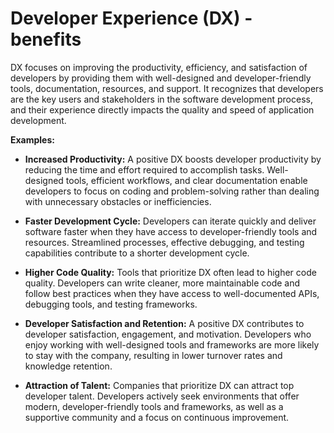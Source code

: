 # Developer Experience (DX) - benefits

DX focuses on improving the productivity, efficiency, and satisfaction of developers by providing them with well-designed and developer-friendly tools, documentation, resources, and support. It recognizes that developers are the key users and stakeholders in the software development process, and their experience directly impacts the quality and speed of application development.

**Examples:**

* **Increased Productivity:** A positive DX boosts developer productivity by reducing the time and effort required to accomplish tasks. Well-designed tools, efficient workflows, and clear documentation enable developers to focus on coding and problem-solving rather than dealing with unnecessary obstacles or inefficiencies.

* **Faster Development Cycle:** Developers can iterate quickly and deliver software faster when they have access to developer-friendly tools and resources. Streamlined processes, effective debugging, and testing capabilities contribute to a shorter development cycle.

* **Higher Code Quality:** Tools that prioritize DX often lead to higher code quality. Developers can write cleaner, more maintainable code and follow best practices when they have access to well-documented APIs, debugging tools, and testing frameworks.

* **Developer Satisfaction and Retention:** A positive DX contributes to developer satisfaction, engagement, and motivation. Developers who enjoy working with well-designed tools and frameworks are more likely to stay with the company, resulting in lower turnover rates and knowledge retention.

* **Attraction of Talent:** Companies that prioritize DX can attract top developer talent. Developers actively seek environments that offer modern, developer-friendly tools and frameworks, as well as a supportive community and a focus on continuous improvement.
